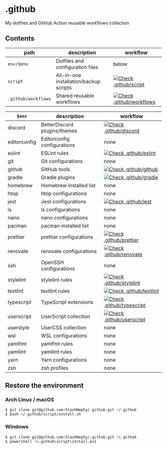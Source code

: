 # .github

My dotfiles and GitHub Action reusable workflows collection

## Contents

| path                | description                            | workflow                                                                                                                                                                                           |
|---------------------|----------------------------------------|----------------------------------------------------------------------------------------------------------------------------------------------------------------------------------------------------|
| `env/$env`          | Dotfiles and configuration files       | below                                                                                                                                                                                              |
| `script`            | All-in-one installation/backup scripts | [![Check .github/script](https://github.com/SlashNephy/.github/actions/workflows/_check-script.yml/badge.svg)](https://github.com/SlashNephy/.github/actions/workflows/_check-script.yml)          |
| `.github/workflows` | Shared reusable workflows              | [![Check .github/workflows](https://github.com/SlashNephy/.github/actions/workflows/_check-workflows.yml/badge.svg)](https://github.com/SlashNephy/.github/actions/workflows/_check-workflows.yml) |

| `$env`       | description                  | workflow                                                                                                                                                                                              |
|--------------|------------------------------|-------------------------------------------------------------------------------------------------------------------------------------------------------------------------------------------------------|
| discord      | BetterDiscord plugins/themes | [![Check .github/discord](https://github.com/SlashNephy/.github/actions/workflows/_check-discord.yml/badge.svg)](https://github.com/SlashNephy/.github/actions/workflows/_check-discord.yml)          |
| editorconfig | Editorconfig configurations  | none                                                                                                                                                                                                  |
| eslint       | ESLint rules                 | [![Check .github/eslint](https://github.com/SlashNephy/.github/actions/workflows/_check-eslint.yml/badge.svg)](https://github.com/SlashNephy/.github/actions/workflows/_check-eslint.yml)             |
| git          | Git configurations           | none                                                                                                                                                                                                  |
| github       | GitHub tools                 | [![Check .github/github](https://github.com/SlashNephy/.github/actions/workflows/_check-github.yml/badge.svg)](https://github.com/SlashNephy/.github/actions/workflows/_check-github.yml)             |
| gradle       | Gradle plugins               | [![Check .github/gradle](https://github.com/SlashNephy/.github/actions/workflows/_check-gradle.yml/badge.svg)](https://github.com/SlashNephy/.github/actions/workflows/_check-gradle.yml)             |
| homebrew     | Homebrew installed list      | none                                                                                                                                                                                                  |
| htop         | htop configurations          | none                                                                                                                                                                                                  |
| jest         | Jest configurations          | [![Check .github/jest](https://github.com/SlashNephy/.github/actions/workflows/_check-jest.yml/badge.svg)](https://github.com/SlashNephy/.github/actions/workflows/_check-jest.yml)                   |
| ls           | ls configurations            | none                                                                                                                                                                                                  |
| nano         | nano configurations          | none                                                                                                                                                                                                  |
| pacman       | pacman installed list        | none                                                                                                                                                                                                  |
| prettier     | prettier configurations      | [![Check .github/prettier](https://github.com/SlashNephy/.github/actions/workflows/_check-prettier.yml/badge.svg)](https://github.com/SlashNephy/.github/actions/workflows/_check-prettier.yml)       |
| renovate     | renovate configurations      | [![Check .github/renovate](https://github.com/SlashNephy/.github/actions/workflows/_check-renovate.yml/badge.svg)](https://github.com/SlashNephy/.github/actions/workflows/_check-renovate.yml)       |
| ssh          | OpenSSH configurations       | none                                                                                                                                                                                                  |
| stylelint    | stylelint rules              | [![Check .github/stylelint](https://github.com/SlashNephy/.github/actions/workflows/_check-stylelint.yml/badge.svg)](https://github.com/SlashNephy/.github/actions/workflows/_check-stylelint.yml)    |
| textlint     | textlint rules               | [![Check .github/textlint](https://github.com/SlashNephy/.github/actions/workflows/_check-textlint.yml/badge.svg)](https://github.com/SlashNephy/.github/actions/workflows/_check-textlint.yml)       |
| typescript   | TypeScript extensions        | [![Check .github/typescript](https://github.com/SlashNephy/.github/actions/workflows/_check-typescript.yml/badge.svg)](https://github.com/SlashNephy/.github/actions/workflows/_check-typescript.yml) |
| userscript   | UserScript collection        | [![Check .github/userscript](https://github.com/SlashNephy/.github/actions/workflows/_check-userscript.yml/badge.svg)](https://github.com/SlashNephy/.github/actions/workflows/_check-userscript.yml) |
| userstyle    | UserCSS collection           | none                                                                                                                                                                                                  |
| wsl          | WSL configurations           | none                                                                                                                                                                                                  |
| yamlfmt      | yamlfmt rules                | none                                                                                                                                                                                                  |
| yamllint     | yamllint rules               | none                                                                                                                                                                                                  |
| yarn         | Yarn configurations          | none                                                                                                                                                                                                  |
| zsh          | zsh profiles                 | none                                                                                                                                                                                                  |


## Restore the environment

### Arch Linux / macOS

```console
$ git clone git@github.com:SlashNephy/.github.git ~/.github
$ bash ~/.github/script/install.sh
```

### Windows

```console
$ git clone git@github.com:SlashNephy/.github.git ~\.github
$ powershell ~\.github\script\install.ps1
```
